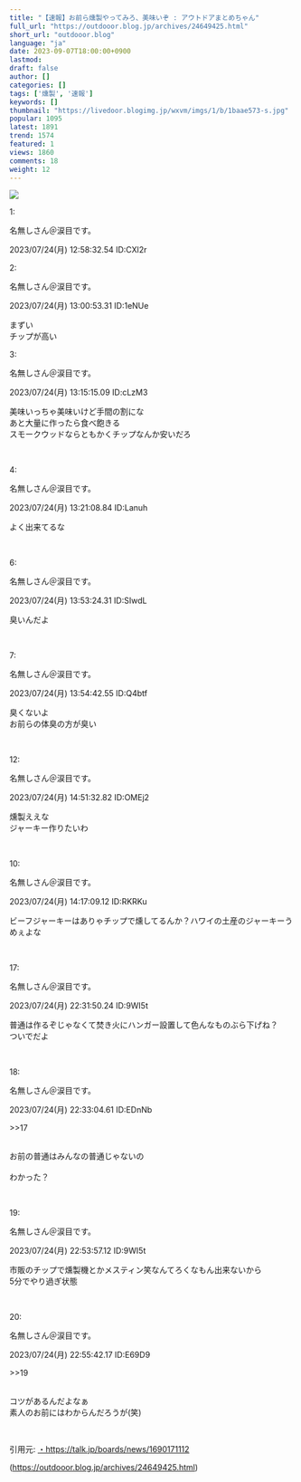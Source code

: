 ```yaml
---
title: "【速報】お前ら燻製やってみろ、美味いぞ : アウトドアまとめちゃん"
full_url: "https://outdooor.blog.jp/archives/24649425.html"
short_url: "outdooor.blog"
language: "ja"
date: 2023-09-07T18:00:00+0900
lastmod: 
draft: false
author: []
categories: []
tags: ['燻製', '速報']
keywords: []
thumbnail: "https://livedoor.blogimg.jp/wxvm/imgs/1/b/1baae573-s.jpg"
popular: 1095
latest: 1891
trend: 1574
featured: 1
views: 1860
comments: 18
weight: 12
---
```


![](https://livedoor.blogimg.jp/wxvm/imgs/1/b/1baae573-s.jpg)

<div><p class='t_h'><p>1: <p>名無しさん＠涙目です。</p> <p> 2023/07/24(月) 12:58:32.54 ID:CXl2r</p></p></p><p class='t_h'><p>2: <p>名無しさん＠涙目です。</p> <p> 2023/07/24(月) 13:00:53.31 ID:1eNUe</p></p></p><p class='t_b'><p> まずい <br> チップが高い </p></p><p class='t_h'><p>3: <p>名無しさん＠涙目です。</p> <p> 2023/07/24(月) 13:15:15.09 ID:cLzM3</p></p></p> <p class='t_b'><p> 美味いっちゃ美味いけど手間の割にな <br> あと大量に作ったら食べ飽きる <br> スモークウッドならともかくチップなんか安いだろ </p></p><br> <p class='t_h'><p>4: <p>名無しさん＠涙目です。</p> <p> 2023/07/24(月) 13:21:08.84 ID:Lanuh</p></p></p> <p class='t_b'><p> よく出来てるな </p></p><br> <p class='t_h'><p>6: <p>名無しさん＠涙目です。</p> <p> 2023/07/24(月) 13:53:24.31 ID:SIwdL</p></p></p> <p class='t_b'><p> 臭いんだよ </p></p><br> <p class='t_h'><p>7: <p>名無しさん＠涙目です。</p> <p> 2023/07/24(月) 13:54:42.55 ID:Q4btf</p></p></p> <p class='t_b'><p> 臭くないよ <br> お前らの体臭の方が臭い </p></p><br> <p class='t_h'><p>12: <p>名無しさん＠涙目です。</p> <p> 2023/07/24(月) 14:51:32.82 ID:OMEj2</p></p></p> <p class='t_b'><p> 燻製ええな <br> ジャーキー作りたいわ </p></p><br> <p class='t_h'><p>10: <p>名無しさん＠涙目です。</p> <p> 2023/07/24(月) 14:17:09.12 ID:RKRKu</p></p></p> <p class='t_b'><p> ビーフジャーキーはありゃチップで燻してるんか？ハワイの土産のジャーキーうめぇよな </p></p><br> <p class='t_h'><p>17: <p>名無しさん＠涙目です。</p> <p> 2023/07/24(月) 22:31:50.24 ID:9WI5t</p></p></p> <p class='t_b'><p> 普通は作るぞじゃなくて焚き火にハンガー設置して色んなものぶら下げね？ <br> ついでだよ </p></p><br> <p class='t_h t_i'><p>18: <p>名無しさん＠涙目です。</p> <p> 2023/07/24(月) 22:33:04.61 ID:EDnNb</p></p></p> <p class='t_b t_i'><p> <p class='anchor'>>>17</p> <br> お前の普通はみんなの普通じゃないの <br> <br> わかった？ </p></p><br> <p class='t_h'><p>19: <p>名無しさん＠涙目です。</p> <p> 2023/07/24(月) 22:53:57.12 ID:9WI5t</p></p></p> <p class='t_b'><p> 市販のチップで燻製機とかメスティン笑なんてろくなもん出来ないから <br> 5分でやり過ぎ状態 </p></p><br> <p class='t_h t_i'><p>20: <p>名無しさん＠涙目です。</p> <p> 2023/07/24(月) 22:55:42.17 ID:E69D9</p></p></p> <p class='t_b t_i'><p> <p class='anchor'>>>19</p> <br> コツがあるんだよなぁ <br> 素人のお前にはわからんだろうが(笑) </p></p><br> <p>引用元: <a href='https://talk.jp/boards/news/1690171112' target='_blank'>・https://talk.jp/boards/news/1690171112</a></p> </div>

(https://outdooor.blog.jp/archives/24649425.html)
